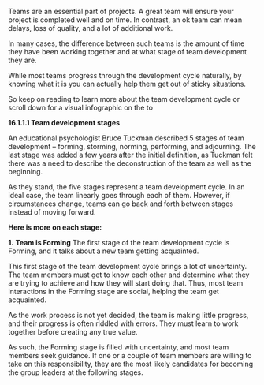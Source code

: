 Teams are an essential part of projects. A great team will ensure your project is completed well and on time. In contrast, an ok team can mean delays, loss of quality, and a lot of additional work.

In many cases, the difference between such teams is the amount of time they have been working together and at what stage of team development they are.

While most teams progress through the development cycle naturally, by knowing what it is you can actually help them get out of sticky situations.

So keep on reading to learn more about the team development cycle or scroll down for a visual infographic on the to

**16.1.1.1 Team development stages**

An educational psychologist Bruce Tuckman described 5 stages of team development – forming, storming, norming, performing, and adjourning. The last stage was added a few years after the initial definition, as Tuckman felt there was a need to describe the deconstruction of the team as well as the beginning.

As they stand, the five stages represent a team development cycle. In an ideal case, the team linearly goes through each of them. However, if circumstances change, teams can go back and forth between stages instead of moving forward.

**Here is more on each stage:**

**1.** **Team is Forming**
The first stage of the team development cycle is Forming, and it talks about a new team getting acquainted.

This first stage of the team development cycle brings a lot of uncertainty. The team members must get to know each other and determine what they are trying to achieve and how they will start doing that. Thus, most team interactions in the Forming stage are social, helping the team get acquainted.

As the work process is not yet decided, the team is making little progress, and their progress is often riddled with errors. They must learn to work together before creating any true value. 

As such, the Forming stage is filled with uncertainty, and most team members seek guidance. If one or a couple of team members are willing to take on this responsibility, they are the most likely candidates for becoming the group leaders at the following stages.



